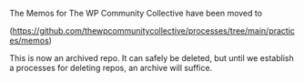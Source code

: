 The Memos for The WP Community Collective have been moved to

(https://github.com/thewpcommunitycollective/processes/tree/main/practices/memos)

This is now an archived repo. It can safely be deleted, but until we establish a processes for deleting repos, an archive will suffice.

